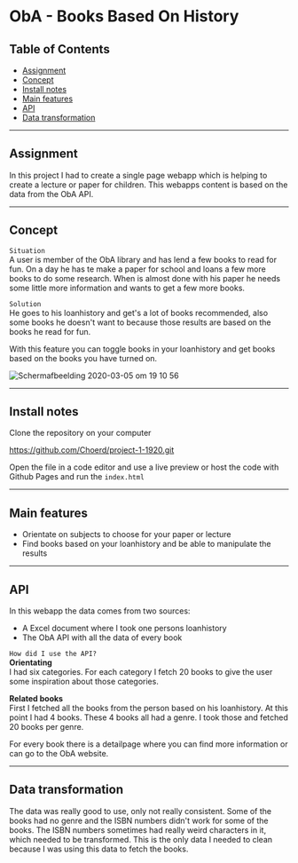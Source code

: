 # ObA - Books Based On History

## Table of Contents
* [Assignment](#Assignment)
* [Concept](#Concept)
* [Install notes](#Install-notes)
* [Main features](#Main-features)
* [API](#API)
* [Data transformation](#Data-transformation)

<hr>

## Assignment
In this project I had to create a single page webapp which is helping to create a lecture or paper for children. This webapps content is based on the data from the ObA API.

<hr>

## Concept
`Situation`  
A user is member of the ObA library and has lend a few books to read for fun. On a day he has te make a paper for school and loans a few more books to do some research. When is almost done with his paper he needs some little more information and wants to get a few more books. 

`Solution`  
He goes to his loanhistory and get's a lot of books recommended, also some books he doesn't want to because those results are based on the books he read for fun.

With this feature you can toggle books in your loanhistory and get books based on the books you have turned on.

<img alt="Schermafbeelding 2020-03-05 om 19 10 56" src="https://user-images.githubusercontent.com/45365598/76011559-146f1e80-5f15-11ea-9d48-f589809a3c84.png">

<hr>

## Install notes
Clone the repository on your computer

https://github.com/Choerd/project-1-1920.git

Open the file in a code editor and use a live preview or host the code with Github Pages and run the `index.html`

<hr>

## Main features
* Orientate on subjects to choose for your paper or lecture
* Find books based on your loanhistory and be able to manipulate the results

<hr>

## API
In this webapp the data comes from two sources:
* A Excel document where I took one persons loanhistory
* The ObA API with all the data of every book

`How did I use the API?`  
**Orientating**  
I had six categories. For each category I fetch 20 books to give the user some inspiration about those categories.

**Related books**   
First I fetched all the books from the person based on his loanhistory. At this point I had 4 books. These 4 books all had a genre. I took those and fetched 20 books per genre. 

For every book there is a detailpage where you can find more information or can go to the ObA website.

<hr>

## Data transformation
The data was really good to use, only not really consistent. Some of the books had no genre and the ISBN numbers didn't work for some of the books. The ISBN numbers sometimes had really weird characters in it, which needed to be transformed. This is the only data I needed to clean because I was using this data to fetch the books.
